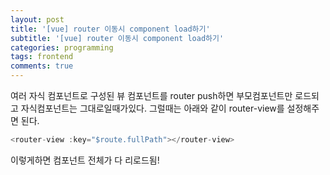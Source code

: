```yaml
---
layout: post
title: '[vue] router 이동시 component load하기'
subtitle: '[vue] router 이동시 component load하기'
categories: programming
tags: frontend
comments: true
---
```


여러 자식 컴포넌트로 구성된 뷰 컴포넌트를 router push하면 부모컴포넌트만 로드되고 자식컴포넌트는 그대로일때가있다. 그럴때는 아래와 같이 router-view를 설정해주면 된다. 

```javascript
<router-view :key="$route.fullPath"></router-view>
```

이렇게하면 컴포넌트 전체가 다 리로드됨!
